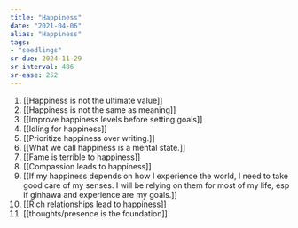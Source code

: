 ```yaml
---
title: "Happiness"
date: "2021-04-06"
alias: "Happiness"
tags:
- "seedlings"
sr-due: 2024-11-29
sr-interval: 486
sr-ease: 252
---
```


1. [[Happiness is not the ultimate value]]
2. [[Happiness is not the same as meaning]]
3. [[Improve happiness levels before setting goals]]
4. [[Idling for happiness]]
5. [[Prioritize happiness over writing.]]
6. [[What we call happiness is a mental state.]]
7. [[Fame is terrible to happiness]]
8. [[Compassion leads to happiness]]
9. [[If my happiness depends on how I experience the world, I need to take good care of my senses. I will be relying on them for most of my life, esp if ginhawa and experience are my goals.]]
10. [[Rich relationships lead to happiness]]
11. [[thoughts/presence is the foundation]]